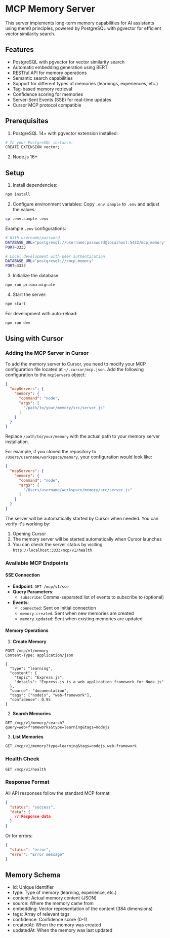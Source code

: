 # MCP Memory Server

This server implements long-term memory capabilities for AI assistants using mem0 principles, powered by PostgreSQL with pgvector for efficient vector similarity search.

## Features

- PostgreSQL with pgvector for vector similarity search
- Automatic embedding generation using BERT
- RESTful API for memory operations
- Semantic search capabilities
- Support for different types of memories (learnings, experiences, etc.)
- Tag-based memory retrieval
- Confidence scoring for memories
- Server-Sent Events (SSE) for real-time updates
- Cursor MCP protocol compatible

## Prerequisites

1. PostgreSQL 14+ with pgvector extension installed:
```bash
# In your PostgreSQL instance:
CREATE EXTENSION vector;
```

2. Node.js 16+

## Setup

1. Install dependencies:
```bash
npm install
```

2. Configure environment variables:
Copy `.env.sample` to `.env` and adjust the values:
```bash
cp .env.sample .env
```

Example `.env` configurations:
```bash
# With username/password
DATABASE_URL="postgresql://username:password@localhost:5432/mcp_memory"
PORT=3333

# Local development with peer authentication
DATABASE_URL="postgresql:///mcp_memory"
PORT=3333
```

3. Initialize the database:
```bash
npm run prisma:migrate
```

4. Start the server:
```bash
npm start
```

For development with auto-reload:
```bash
npm run dev
```

## Using with Cursor

### Adding the MCP Server in Cursor

To add the memory server to Cursor, you need to modify your MCP configuration file located at `~/.cursor/mcp.json`. Add the following configuration to the `mcpServers` object:

```json
{
  "mcpServers": {
    "memory": {
      "command": "node",
      "args": [
        "/path/to/your/memory/src/server.js"
      ]
    }
  }
}
```

Replace `/path/to/your/memory` with the actual path to your memory server installation.

For example, if you cloned the repository to `/Users/username/workspace/memory`, your configuration would look like:

```json
{
  "mcpServers": {
    "memory": {
      "command": "node",
      "args": [
        "/Users/username/workspace/memory/src/server.js"
      ]
    }
  }
}
```

The server will be automatically started by Cursor when needed. You can verify it's working by:
1. Opening Cursor
2. The memory server will be started automatically when Cursor launches
3. You can check the server status by visiting `http://localhost:3333/mcp/v1/health`

### Available MCP Endpoints

#### SSE Connection
- **Endpoint**: `GET /mcp/v1/sse`
- **Query Parameters**:
  - `subscribe`: Comma-separated list of events to subscribe to (optional)
- **Events**:
  - `connected`: Sent on initial connection
  - `memory.created`: Sent when new memories are created
  - `memory.updated`: Sent when existing memories are updated

#### Memory Operations
1. **Create Memory**
```http
POST /mcp/v1/memory
Content-Type: application/json

{
  "type": "learning",
  "content": {
    "topic": "Express.js",
    "details": "Express.js is a web application framework for Node.js"
  },
  "source": "documentation",
  "tags": ["nodejs", "web-framework"],
  "confidence": 0.95
}
```

2. **Search Memories**
```http
GET /mcp/v1/memory/search?query=web+frameworks&type=learning&tags=nodejs
```

3. **List Memories**
```http
GET /mcp/v1/memory?type=learning&tags=nodejs,web-framework
```

### Health Check
```http
GET /mcp/v1/health
```

### Response Format
All API responses follow the standard MCP format:
```json
{
  "status": "success",
  "data": {
    // Response data
  }
}
```

Or for errors:
```json
{
  "status": "error",
  "error": "Error message"
}
```

## Memory Schema

- id: Unique identifier
- type: Type of memory (learning, experience, etc.)
- content: Actual memory content (JSON)
- source: Where the memory came from
- embedding: Vector representation of the content (384 dimensions)
- tags: Array of relevant tags
- confidence: Confidence score (0-1)
- createdAt: When the memory was created
- updatedAt: When the memory was last updated 